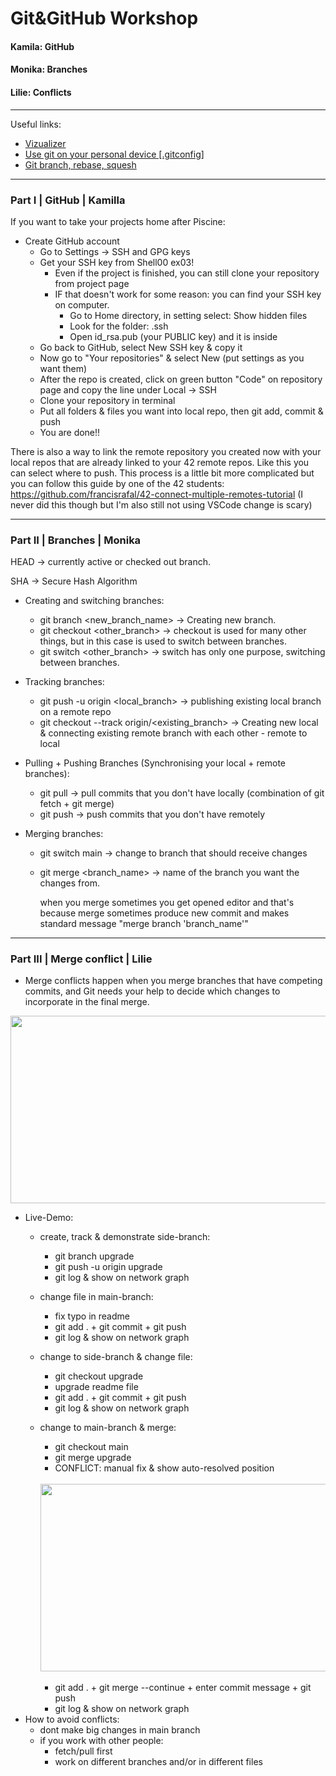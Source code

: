 # Git&GitHub Workshop

#### Kamila: GitHub

#### Monika: Branches

#### Lilie: Conflicts

_________

Useful links: 
- <a href="https://learngitbranching.js.org" target="_blank">Vizualizer</a>
- <a href="https://www.youtube.com/watch?v=2qwx59b25V4" target="_blank">Use git on your personal device [.gitconfig]</a>
- <a href="https://www.youtube.com/watch?v=0chZFIZLR_0" target="_blank">Git branch, rebase, squesh</a>
_________
### Part I |  GitHub  |  Kamilla
If you want to take your projects home after Piscine:
- Create GitHub account
    - Go to Settings -> SSH and GPG keys
    - Get your SSH key from Shell00 ex03!
        - Even if the project is finished, you can still clone your repository from project page
        - IF that doesn't work for some reason: you can find your SSH key on computer.
            - Go to Home directory, in setting select: Show hidden files
            - Look for the folder: .ssh
            - Open id_rsa.pub (your PUBLIC key) and it is inside
    - Go back to GitHub, select New SSH key & copy it
    - Now go to "Your repositories" & select New (put settings as you want them)
    - After the repo is created, click on green button "Code" on repository page and copy the line under Local -> SSH
    - Clone your repository in terminal
    - Put all folders & files you want into local repo, then git add, commit & push
    - You are done!!

There is also a way to link the remote repository you created now with your local repos that are already linked to your 42 remote repos.
Like this you can select where to push. This process is a little bit more complicated but you can follow this guide by one of the 42 students:
https://github.com/francisrafal/42-connect-multiple-remotes-tutorial
(I never did this though but I'm also still not using VSCode change is scary)

_________
### Part II |  Branches  |  Monika

HEAD -> currently active or checked out branch.

SHA -> Secure Hash Algorithm
- Creating and switching branches:
    - git branch <new_branch_name> -> Creating new branch.
    - git checkout <other_branch> -> checkout is used for many other things, but in this case is used to switch between branches.
    - git switch <other_branch> -> switch has only one purpose, switching between branches.

- Tracking branches:
    - git push -u origin <local_branch> -> publishing existing local branch on a remote repo
    - git checkout --track origin/<existing_branch> -> Creating new local & connecting existing remote branch with each other - remote to local

- Pulling + Pushing Branches (Synchronising your local + remote branches):
    - git pull -> pull commits that you don't have locally (combination of git fetch + git merge)
    - git push -> push commits that you don't have remotely

- Merging branches:
    - git switch main -> change to branch that should receive changes
    - git merge <branch_name> -> name of the branch you want the changes from.

      when you merge sometimes you get opened editor and that's because merge sometimes produce new commit and makes standard message "merge branch 'branch_name'"

_________
### Part III |  Merge conflict  |  Lilie
- Merge conflicts happen when you merge branches that have competing commits, and Git needs your help to decide which changes to incorporate in the final merge.
<img src="https://github.com/LaDeMonika/42_TeamWork/assets/128793184/4f53b2ec-6894-4094-83dc-adfc55a517ec" width="600" height="300">

- Live-Demo:
     - create, track & demonstrate side-branch:
        - git branch upgrade
        - git push -u origin upgrade
        - git log & show on network graph
     - change file in main-branch:
        - fix typo in readme
        - git add . + git commit + git push
        - git log & show on network graph
    - change to side-branch & change file:
        - git checkout upgrade
        - upgrade readme file
        - git add . + git commit + git push
        - git log & show on network graph
    - change to main-branch & merge:
        - git checkout main
        - git merge upgrade
        - CONFLICT: manual fix & show auto-resolved position
      <br>
        <img src="https://github.com/LaDeMonika/42_TeamWork/assets/128793184/337650fc-581a-41b2-b086-0d33056a6201" width="600" height="300">
      <br>
      <br>
      
        - git add . + git merge --continue + enter commit message + git push
        - git log & show on network graph
- How to avoid conflicts:
    - dont make big changes in main branch
    - if you work with other people:
        - fetch/pull first
        - work on different branches and/or in different files

